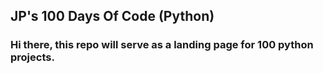 ## JP's 100 Days Of Code (Python)

### Hi there, this repo will serve as a landing page for 100 python projects. 
